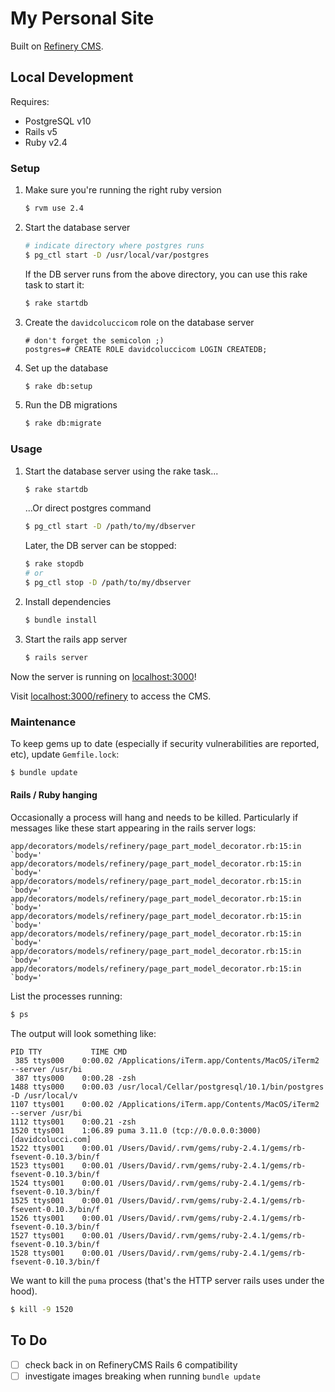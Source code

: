 # My Personal Site

Built on [Refinery CMS](https://github.com/refinery/refinerycms).

## Local Development

Requires:
 * PostgreSQL v10
 * Rails v5
 * Ruby v2.4

### Setup

 1. Make sure you're running the right ruby version

    ```sh
    $ rvm use 2.4
    ```

 1. Start the database server

    ```sh
    # indicate directory where postgres runs
    $ pg_ctl start -D /usr/local/var/postgres
    ```
    If the DB server runs from the above directory, you can use this rake task to start it:

    ```sh
    $ rake startdb
    ```

1. Create the `davidcoluccicom` role on the database server

    ```
    # don't forget the semicolon ;)
    postgres=# CREATE ROLE davidcoluccicom LOGIN CREATEDB;
    ```

 1. Set up the database

    ```sh
    $ rake db:setup
    ```

 1. Run the DB migrations

    ```sh
    $ rake db:migrate
    ```

### Usage

 1. Start the database server using the rake task...

    ```sh
    $ rake startdb
    ```
    ...Or direct postgres command
    ```sh
    $ pg_ctl start -D /path/to/my/dbserver
    ```
    Later, the DB server can be stopped:
    ```sh
    $ rake stopdb
    # or
    $ pg_ctl stop -D /path/to/my/dbserver
    ```

 1. Install dependencies

    ```sh
    $ bundle install
    ```

 1. Start the rails app server

    ```sh
    $ rails server
    ```

Now the server is running on [localhost:3000](http://localhost:3000)!

Visit [localhost:3000/refinery](http://localhost:3000/refinery) to access the CMS.

### Maintenance

To keep gems up to date (especially if security vulnerabilities are reported, etc), update `Gemfile.lock`:
```sh
$ bundle update
```

#### Rails / Ruby hanging

Occasionally a process will hang and needs to be killed. Particularly if messages like these start appearing in the rails server logs:

```
app/decorators/models/refinery/page_part_model_decorator.rb:15:in `body='
app/decorators/models/refinery/page_part_model_decorator.rb:15:in `body='
app/decorators/models/refinery/page_part_model_decorator.rb:15:in `body='
app/decorators/models/refinery/page_part_model_decorator.rb:15:in `body='
app/decorators/models/refinery/page_part_model_decorator.rb:15:in `body='
app/decorators/models/refinery/page_part_model_decorator.rb:15:in `body='
app/decorators/models/refinery/page_part_model_decorator.rb:15:in `body='
app/decorators/models/refinery/page_part_model_decorator.rb:15:in `body='
```

List the processes running:
```sh
$ ps
```

The output will look something like:
```
PID TTY           TIME CMD
 385 ttys000    0:00.02 /Applications/iTerm.app/Contents/MacOS/iTerm2 --server /usr/bi
 387 ttys000    0:00.28 -zsh
1488 ttys000    0:00.03 /usr/local/Cellar/postgresql/10.1/bin/postgres -D /usr/local/v
1107 ttys001    0:00.02 /Applications/iTerm.app/Contents/MacOS/iTerm2 --server /usr/bi
1112 ttys001    0:00.21 -zsh
1520 ttys001    1:06.89 puma 3.11.0 (tcp://0.0.0.0:3000) [davidcolucci.com]
1522 ttys001    0:00.01 /Users/David/.rvm/gems/ruby-2.4.1/gems/rb-fsevent-0.10.3/bin/f
1523 ttys001    0:00.01 /Users/David/.rvm/gems/ruby-2.4.1/gems/rb-fsevent-0.10.3/bin/f
1524 ttys001    0:00.01 /Users/David/.rvm/gems/ruby-2.4.1/gems/rb-fsevent-0.10.3/bin/f
1525 ttys001    0:00.01 /Users/David/.rvm/gems/ruby-2.4.1/gems/rb-fsevent-0.10.3/bin/f
1526 ttys001    0:00.01 /Users/David/.rvm/gems/ruby-2.4.1/gems/rb-fsevent-0.10.3/bin/f
1527 ttys001    0:00.01 /Users/David/.rvm/gems/ruby-2.4.1/gems/rb-fsevent-0.10.3/bin/f
1528 ttys001    0:00.01 /Users/David/.rvm/gems/ruby-2.4.1/gems/rb-fsevent-0.10.3/bin/f
```

We want to kill the `puma` process (that's the HTTP server rails uses under the hood).
```sh
$ kill -9 1520
```

## To Do
 - [ ] check back in on RefineryCMS Rails 6 compatibility
 - [ ] investigate images breaking when running `bundle update`